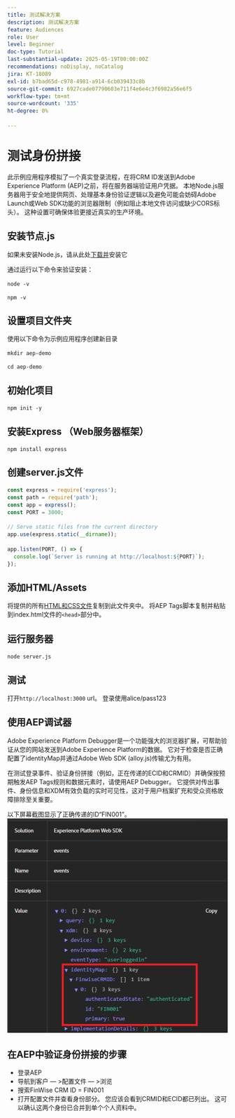 ```yaml
---
title: 测试解决方案
description: 测试解决方案
feature: Audiences
role: User
level: Beginner
doc-type: Tutorial
last-substantial-update: 2025-05-19T00:00:00Z
recommendations: noDisplay, noCatalog
jira: KT-18089
exl-id: b7bad65d-c978-4981-a914-6cb039433c8b
source-git-commit: 6927cade07790603e711f4e6e4c3f6982a56e6f5
workflow-type: tm+mt
source-wordcount: '335'
ht-degree: 0%

---
```


# 测试身份拼接

此示例应用程序模拟了一个真实登录流程，在将CRM ID发送到Adobe Experience Platform (AEP)之前，将在服务器端验证用户凭据。 本地Node.js服务器用于安全地提供网页、处理基本身份验证逻辑以及避免可能会妨碍Adobe Launch或Web SDK功能的浏览器限制（例如阻止本地文件访问或缺少CORS标头）。 这种设置可确保体验更接近真实的生产环境。

## 安装节点.js

如果未安装Node.js，请从此处[下载并](https://nodejs.org/)安装它

通过运行以下命令来验证安装：

`node -v`

`npm -v`

## 设置项目文件夹

使用以下命令为示例应用程序创建新目录

`mkdir aep-demo`

`cd aep-demo`

## 初始化项目

`npm init -y`

## 安装Express （Web服务器框架）

`npm install express`

## 创建server.js文件

```javascript
const express = require('express');
const path = require('path');
const app = express();
const PORT = 3000;

// Serve static files from the current directory
app.use(express.static(__dirname));

app.listen(PORT, () => {
  console.log(`Server is running at http://localhost:${PORT}`);
});
```

## 添加HTML/Assets

将提供的所有[HTML和CSS文件](assets/login-app-files.zip)复制到此文件夹中。 将AEP Tags脚本复制并粘贴到index.html文件的`<head>`部分中。

## 运行服务器

`node server.js`

## 测试

打开`http://localhost:3000` url。 登录使用alice/pass123

## 使用AEP调试器

Adobe Experience Platform Debugger是一个功能强大的浏览器扩展，可帮助验证从您的网站发送到Adobe Experience Platform的数据。 它对于检查是否正确配置了identityMap并通过Adobe Web SDK (alloy.js)传输尤为有用。

在测试登录事件、验证身份拼接（例如，正在传递的ECID和CRMID）并确保按预期触发AEP Tags规则和数据元素时，请使用AEP Debugger。 它提供对传出事件、身份信息和XDM有效负载的实时可见性，这对于用户档案扩充和受众资格故障排除至关重要。

以下屏幕截图显示了正确传递的ID“FIN001”。
![aep-debugger](assets/aep-debugger.png)

## 在AEP中验证身份拼接的步骤

* 登录AEP
* 导航到客户 — >配置文件 — >浏览
* 搜索FinWise CRM ID = FIN001
* 打开配置文件并查看身份部分。 您应该会看到CRMID和ECID都已列出。   这可以确认这两个身份已合并到单个个人资料中。


